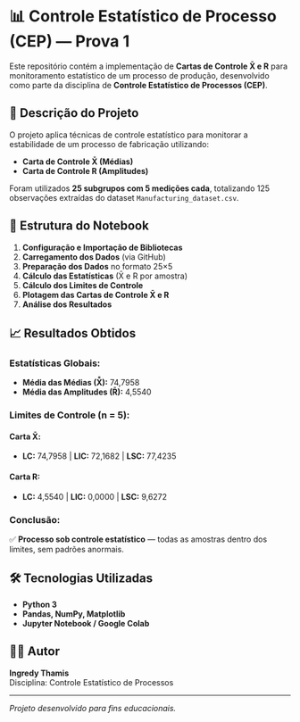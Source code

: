 # 📊 Controle Estatístico de Processo (CEP) — Prova 1

Este repositório contém a implementação de **Cartas de Controle X̄ e R** para monitoramento estatístico de um processo de produção, desenvolvido como parte da disciplina de **Controle Estatístico de Processos (CEP)**.

## 📌 Descrição do Projeto

O projeto aplica técnicas de controle estatístico para monitorar a estabilidade de um processo de fabricação utilizando:
- **Carta de Controle X̄ (Médias)**
- **Carta de Controle R (Amplitudes)**

Foram utilizados **25 subgrupos com 5 medições cada**, totalizando 125 observações extraídas do dataset `Manufacturing_dataset.csv`.

## 🧩 Estrutura do Notebook

1. **Configuração e Importação de Bibliotecas**
2. **Carregamento dos Dados** (via GitHub)
3. **Preparação dos Dados** no formato 25×5
4. **Cálculo das Estatísticas** (X̄ e R por amostra)
5. **Cálculo dos Limites de Controle**
6. **Plotagem das Cartas de Controle X̄ e R**
7. **Análise dos Resultados**

## 📈 Resultados Obtidos

### Estatísticas Globais:
- **Média das Médias (X̄̄):** 74,7958
- **Média das Amplitudes (R̄):** 4,5540

### Limites de Controle (n = 5):
#### Carta X̄:
- **LC:** 74,7958 | **LIC:** 72,1682 | **LSC:** 77,4235

#### Carta R:
- **LC:** 4,5540 | **LIC:** 0,0000 | **LSC:** 9,6272

### Conclusão:
✅ **Processo sob controle estatístico** — todas as amostras dentro dos limites, sem padrões anormais.

## 🛠 Tecnologias Utilizadas

- **Python 3**
- **Pandas, NumPy, Matplotlib**
- **Jupyter Notebook / Google Colab**

## 👨‍🎓 Autor

**Ingredy Thamis**  
Disciplina: Controle Estatístico de Processos

---

*Projeto desenvolvido para fins educacionais.*
